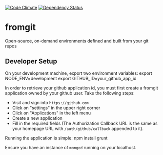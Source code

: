 [![Code Climate](https://codeclimate.com/github/OpenWhere/fromgit/badges/gpa.svg)](https://codeclimate.com/github/OpenWhere/fromgit)
[![Dependency Status](https://david-dm.org/openwhere/fromgit.svg)](https://david-dm.org/openwhere/fromgit)

# fromgit
Open-source, on-demand environments defined and built from your git repos

## Developer Setup
On your development machine, export two environment variables:
    export NODE_ENV=development
    export GITHUB_ID=your_github_app_id

In order to retrieve your github application id, you must first create a fromgit
application owned by your github user.  Take the following steps:

+ Visit and sign into `https://github.com`
+ Click on "settings" in the upper right corner
+ Click on "Applications" in the left menu
+ Create a new application
+ Fill in the required fields (The Authorization Callback URL is the same as your homepage URL with `/auth/github/callback` appended to it).

Running the application is simple:
    npm install
    grunt
    
Ensure you have an instance of `mongod` running on your localhost.